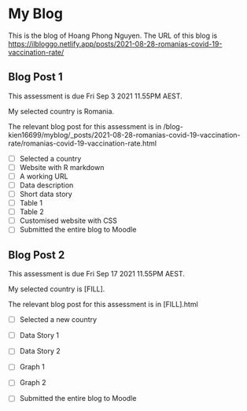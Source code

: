 # My Blog


This is the blog of Hoang Phong Nguyen.
The URL of this blog is https://ilbloggo.netlify.app/posts/2021-08-28-romanias-covid-19-vaccination-rate/


## Blog Post 1

This assessment is due Fri Sep 3 2021 11.55PM AEST.

My selected country is Romania.

The relevant blog post for this assessment is in /blog-kien16699/myblog/_posts/2021-08-28-romanias-covid-19-vaccination-rate/romanias-covid-19-vaccination-rate.html

- [ ] Selected a country
- [ ] Website with R markdown 
- [ ] A working URL
- [ ] Data description
- [ ] Short data story
- [ ] Table 1
- [ ] Table 2
- [ ] Customised website with CSS
- [ ] Submitted the entire blog to Moodle

## Blog Post 2

This assessment is due Fri Sep 17 2021 11.55PM AEST.

My selected country is [FILL].

The relevant blog post for this assessment is in [FILL].html

- [ ] Selected a new country
- [ ] Data Story 1
- [ ] Data Story 2
- [ ] Graph 1
- [ ] Graph 2
- [ ] Submitted the entire blog to Moodle


